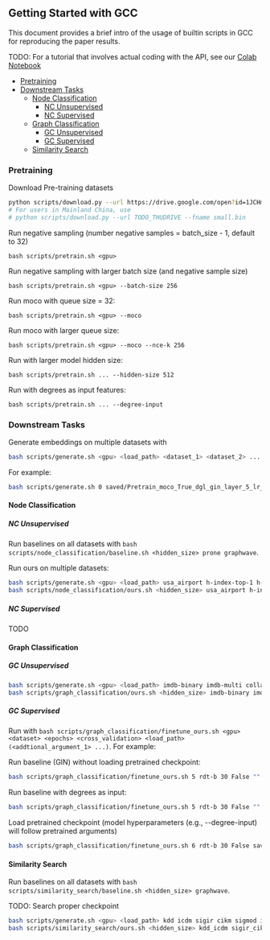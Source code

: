 ## Getting Started with GCC

This document provides a brief intro of the usage of builtin scripts in GCC for reproducing the paper results.

TODO: For a tutorial that involves actual coding with the API,
see our [Colab Notebook]()

  - [Pretraining](#pretraining)
  - [Downstream Tasks](#downstream-tasks)
    - [Node Classification](#node-classification)
      - [NC Unsupervised](#nc-unsupervised)
      - [NC Supervised](#nc-supervised)
    - [Graph Classification](#graph-classification)
      - [GC Unsupervised](#gc-unsupervised)
      - [GC Supervised](#gc-supervised)
    - [Similarity Search](#similarity-search)

<!--
## How to process data

```
python x2dgl.py --graph-dir data_bin/kdd17 --save-file data_bin/dgl/graphs.bin
```
-->

### Pretraining

Download Pre-training datasets

```bash
python scripts/download.py --url https://drive.google.com/open?id=1JCHm39rf7HAJSp-1755wa32ToHCn2Twz --fname small.bin
# For users in Mainland China, use
# python scripts/download.py --url TODO_THUDRIVE --fname small.bin
```

Run negative sampling (number negative samples = batch_size - 1, default to 32)

```
bash scripts/pretrain.sh <gpu>
```

Run negative sampling with larger batch size (and negative sample size)

```
bash scripts/pretrain.sh <gpu> --batch-size 256
```

Run moco with queue size = 32:

```
bash scripts/pretrain.sh <gpu> --moco
```

Run moco with larger queue size:

```
bash scripts/pretrain.sh <gpu> --moco --nce-k 256
```

Run with larger model hidden size:

```
bash scripts/pretrain.sh ... --hidden-size 512
```

Run with degrees as input features:

```
bash scripts/pretrain.sh ... --degree-input
```

### Downstream Tasks

Generate embeddings on multiple datasets with

```bash
bash scripts/generate.sh <gpu> <load_path> <dataset_1> <dataset_2> ...
```

For example:

```bash
bash scripts/generate.sh 0 saved/Pretrain_moco_True_dgl_gin_layer_5_lr_0.005_decay_1e-05_bsz_32_samples_2000_nce_t_0.07_nce_k_32_rw_hops_256_restart_prob_0.8_aug_1st_ft_False/current.pth usa_airport kdd imdb-binary
```

#### Node Classification

##### NC Unsupervised

Run baselines on all datasets with `bash scripts/node_classification/baseline.sh <hidden_size> prone graphwave`.

Run ours on multiple datasets:

```bash
bash scripts/generate.sh <gpu> <load_path> usa_airport h-index-top-1 h-index-rand-1 h-index-rand20intop200
bash scripts/node_classification/ours.sh <hidden_size> usa_airport h-index-top-1 h-index-rand-1 h-index-rand20intop200
```

##### NC Supervised

TODO

#### Graph Classification

##### GC Unsupervised

```bash
bash scripts/generate.sh <gpu> <load_path> imdb-binary imdb-multi collab rdt-b rdt-5k
bash scripts/graph_classification/ours.sh <hidden_size> imdb-binary imdb-multi collab rdt-b rdt-5k
```

##### GC Supervised

Run with `bash scripts/graph_classification/finetune_ours.sh <gpu> <dataset> <epochs> <cross_validation> <load_path> (<addtional_argument_1> ...)`. For example:

Run baseline (GIN) without loading pretrained checkpoint:

```bash
bash scripts/graph_classification/finetune_ours.sh 5 rdt-b 30 False ""
```

Run baseline with degrees as input:

```bash
bash scripts/graph_classification/finetune_ours.sh 5 rdt-b 30 False "" --degree-input
```

Load pretrained checkpoint (model hyperparameters (e.g., --degree-input) will follow pretrained arguments)

```bash
bash scripts/graph_classification/finetune_ours.sh 6 rdt-b 30 False saved/Pretrain_moco_True_dgl_gin_layer_5_lr_0.005_decay_1e-05_bsz_32_hid_64_samples_2000_nce_t_0.07_nce_k_16384_rw_hops_256_restart_prob_0.8_aug_1st_ft_False/current.pth
```

#### Similarity Search

Run baselines on all datasets with `bash scripts/similarity_search/baseline.sh <hidden_size> graphwave`.

TODO: Search proper checkpoint

```bash
bash scripts/generate.sh <gpu> <load_path> kdd icdm sigir cikm sigmod icde
bash scripts/similarity_search/ours.sh <hidden_size> kdd_icdm sigir_cikm sigmod_icde
```